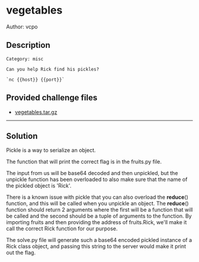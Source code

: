 # vegetables
Author: vcpo
## Description
```
Category: misc

Can you help Rick find his pickles? 

`nc {{host}} {{port}}`

```
## Provided challenge files
* [vegetables.tar.gz](vegetables.tar.gz)


---

## Solution
Pickle is a way to serialize an object.

The function that will print the correct flag is in the fruits.py file.

The input from us will be base64 decoded and then unpickled, but the unpickle function has been overloaded to also make sure that the name of the pickled object is 'Rick'.

There is a known issue with pickle that you can also overload the __reduce__() function, and this will be called when you unpickle an object. The __reduce__() function should return 2 arguments where the first will be a function that will be called and the second should be a tuple of arguments to the function. By importing fruits and then providing the address of fruits.Rick, we'll make it call the correct Rick function for our purpose.

The solve.py file will generate such a base64 encoded pickled instance of a Rick class object, and passing this string to the server would make it print out the flag. 